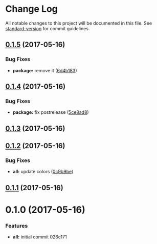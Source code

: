 # Change Log

All notable changes to this project will be documented in this file. See [standard-version](https://github.com/conventional-changelog/standard-version) for commit guidelines.

<a name="0.1.5"></a>
## [0.1.5](https://github.com/willsoto/hyper-atelier-ocean/compare/v0.1.4...v0.1.5) (2017-05-16)


### Bug Fixes

* **package:** remove it ([6d4b183](https://github.com/willsoto/hyper-atelier-ocean/commit/6d4b183))



<a name="0.1.4"></a>
## [0.1.4](https://github.com/willsoto/hyper-atelier-ocean/compare/v0.1.3...v0.1.4) (2017-05-16)


### Bug Fixes

* **package:** fix postrelease ([5ce8ad8](https://github.com/willsoto/hyper-atelier-ocean/commit/5ce8ad8))



<a name="0.1.3"></a>
## [0.1.3](https://github.com/willsoto/hyper-atelier-ocean/compare/v0.1.2...v0.1.3) (2017-05-16)



<a name="0.1.2"></a>
## [0.1.2](https://github.com/willsoto/hyper-atelier-ocean/compare/v0.1.1...v0.1.2) (2017-05-16)


### Bug Fixes

* **all:** update colors ([0c9b9be](https://github.com/willsoto/hyper-atelier-ocean/commit/0c9b9be))



<a name="0.1.1"></a>
## [0.1.1](https://github.com/willsoto/hyper-atelier-ocean/compare/v0.1.0...v0.1.1) (2017-05-16)



<a name="0.1.0"></a>
# 0.1.0 (2017-05-16)


### Features

* **all:** initial commit 026c171
